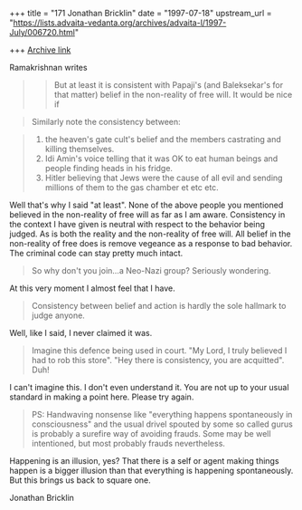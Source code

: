 +++
title = "171 Jonathan Bricklin"
date = "1997-07-18"
upstream_url = "https://lists.advaita-vedanta.org/archives/advaita-l/1997-July/006720.html"

+++
[Archive link](https://lists.advaita-vedanta.org/archives/advaita-l/1997-July/006720.html)

Ramakrishnan writes

>>But at least it is consistent with Papaji's (and Baleksekar's for that
>>matter) belief in the non-reality of free will.  It would be nice if

>Similarly note the consistency between:

>1. the heaven's gate cult's belief and the members castrating and
killing themselves.
>2. Idi Amin's voice telling that it was OK to eat human beings and
>people finding heads in his fridge.
>3. Hitler believing that Jews were the cause of all evil and sending
>millions of them to the gas chamber
>et etc etc.

Well that's why I said "at least".  None of the above people you mentioned
believed in the non-reality of free will as far as I am aware.  Consistency
in the context I have given is neutral with respect to the behavior being
judged.  As is both the reality and the non-reality of free will.  All
belief in the non-reality of free does is remove vegeance as a response to
bad behavior.  The criminal code can stay pretty much intact.

>So why don't you join...a Neo-Nazi group?
>Seriously wondering.

At this very moment I almost feel that I have.

>Consistency between belief and action is hardly the sole hallmark to
>judge anyone.

Well, like I said, I never claimed it was.

>Imagine this defence being used in court. "My Lord, I
>truly believed I had to rob this store". "Hey there is consistency, you
>are acquitted". Duh!

I can't imagine this.  I don't even understand it.  You are not up to your
usual standard in making a point here.  Please try again.



>PS: Handwaving nonsense like "everything happens spontaneously in
>consciousness" and the usual drivel spouted by some so called gurus is
>probably a surefire way of avoiding frauds. Some may be well
>intentioned, but most probably frauds nevertheless.


Happening is an illusion, yes?  That there is a self or agent making things
happen is a bigger illusion than that everything is happening
spontaneously.   But this brings us back to square one.


Jonathan Bricklin

